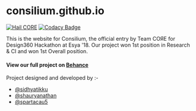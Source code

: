 # consilium.github.io
[![Hail CORE](https://img.shields.io/badge/HAIL-C.O.%D0%AF.E-orange.svg)](https://github.com/consilium/consilium.github.io)
[![Codacy Badge](https://api.codacy.com/project/badge/Grade/147c735b028d4aeca9a13673e365fc11)](https://www.codacy.com/app/sidhyatikku/consilium.github.io_2?utm_source=github.com&amp;utm_medium=referral&amp;utm_content=sidhyatikku/consilium.github.io&amp;utm_campaign=Badge_Grade)



This is the website for Consilium, the official entry by Team COЯE for Design360 Hackathon at Esya '18. Our project won 1st position in Research & CI and won 1st Overall position.

#### View our full project on [Behance](https://www.behance.net/gallery/69248481/Consilium)

Project designed and developed by :-
* [@sidhyatikku](https://github.com/sidhyatikku)
* [@shauryanathan](https://github.com/shauryanathan)
* [@spartacau5](https://github.com/Spartacau5)

